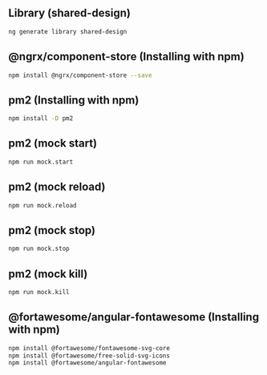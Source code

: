 ## Library (shared-design)

```sh
ng generate library shared-design
```

## @ngrx/component-store (Installing with npm)

```sh
npm install @ngrx/component-store --save
```

## pm2 (Installing with npm)

```sh
npm install -D pm2
```

## pm2 (mock start)

```sh
npm run mock.start
```

## pm2 (mock reload)

```sh
npm run mock.reload
```

## pm2 (mock stop)

```sh
npm run mock.stop
```

## pm2 (mock kill)

```sh
npm run mock.kill
```

## @fortawesome/angular-fontawesome (Installing with npm)

```sh
npm install @fortawesome/fontawesome-svg-core
npm install @fortawesome/free-solid-svg-icons
npm install @fortawesome/angular-fontawesome
```
